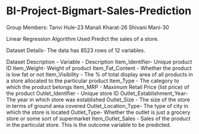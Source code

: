 # BI-Project-Bigmart-Sales-Prediction

Group Members:
Tanvi Hule-23
Manali Kharat-26
Shivani Mani-30

Linear Regression Algorithm Used
Predict the sales of a store.

Dataset Details-
The data has 8523 rows of 12 variables.

Dataset Description -
Variable     -                Description
Item_Identifier-           Unique product ID
Item_Weight-               Weight of product
Item_Fat_Content  -        Whether the product is low fat or not
Item_Visibility  -         The % of total display area of all products in a store allocated to the particular product
Item_Type -                The category to which the product belongs
Item_MRP -                 Maximum Retail Price (list price) of the product
Outlet_Identifier  -       Unique store ID
Outlet_Establishment_Year- The year in which store was established
Outlet_Size -              The size of the store in terms of ground area covered
Outlet_Location_Type-      The type of city in which the store is located
Outlet_Type-               Whether the outlet is just a grocery store or some sort of supermarket
Item_Outlet_Sales -        Sales of the product in the particulat store. This is the outcome variable to be predicted.
